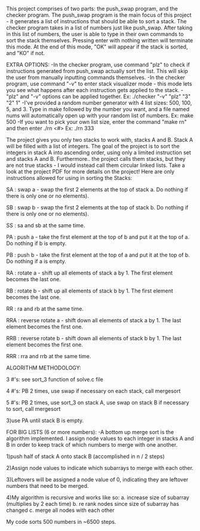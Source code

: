This project comprises of two parts: the push_swap program, and the checker program.
The push_swap program is the main focus of this project - it generates a list of instructions that should be able
to sort a stack.
The checker program takes in a list of numbers just like push_swap. After taking in this list of numbers, the user is
able to type in their own commands to sort the stack themselves. Pressing enter with nothing written will terminate this
mode. At the end of this mode, "OK" will appear if the stack is sorted, and "KO" if not.

EXTRA OPTIONS:
-In the checker program, use command "plz" to check if instructions generated from push_swap actually sort the list. This
 will skip the user from manually inputting commands themselves.
-In the checker program, use command "-v" to enter stack visualizer mode - this mode lets you see what happens after each
  instruction gets applied
 to the stack.
-"plz" and "-v" options can be applied together. Ex: ./checker "-v" "plz" "3" "2" 1"
-I've provided a random number generator with 4 list sizes: 500, 100, 5, and 3. Type in make followed by the number
 you want, and a file named nums will automatically open up with your random list of numbers. 
  Ex: make 500
 -If you want to pick your own list size, enter the command "make rn" and then enter ./rn <#>
  Ex: ./rn 333

The project gives you only two stacks to work with, stacks A and B.
Stack A will be filled with a list of integers. The goal of the project is to sort the integers in stack A into ascending
order, using only a limited instruction set and stacks A and B. Furthermore.. the project calls them stacks, but they are
not true stacks - I would instead call them circular linked lists.
Take a look at the project PDF for more details on the project!
Here are only instructions allowed for using in sorting the Stacks:

SA : swap a - swap the first 2 elements at the top of stack a. Do nothing if there is only one or no elements).

SB : swap b - swap the first 2 elements at the top of stack b. Do nothing if there is only one or no elements).

SS : sa and sb at the same time.

PA : push a - take the first element at the top of b and put it at the top of a. Do
     nothing if b is empty.
     
PB : push b - take the first element at the top of a and put it at the top of b. Do
     nothing if a is empty.
     
RA : rotate a - shift up all elements of stack a by 1. The first element becomes
     the last one.
     
RB : rotate b - shift up all elements of stack b by 1. The first element becomes the last one.

RR : ra and rb at the same time.

RRA : reverse rotate a - shift down all elements of stack a by 1. The last element becomes the first one.

RRB : reverse rotate b - shift down all elements of stack b by 1. The last element becomes the first one.

RRR : rra and rrb at the same time.

ALGORITHM METHODOLOGY:

3 #'s: see sort_3 function of solve.c file

4 #'s: PB 2 times, use swap if necessary on each stack, call mergesort

5 #'s: PB 2 times, use sort_3 on stack A, use swap on stack B if necessary to sort, call mergesort

3)use PA until stack B is empty.

FOR BIG LISTS (6 or more numbers):
-A bottom up merge sort is the algorithm implemented. I assign node values to each integer in stacks A and B
 in order to keep track of which numbers to merge with one another.

1)push half of stack A onto stack B (accomplished in n / 2 steps)

2)Assign node values to indicate which subarrays to merge with each other.

3)Leftovers will be assigned a node value of 0, indicating they are leftover numbers that need to be merged.

4)My algorithm is recursive and works like so:
     a. increase size of subarray (multiplies by 2 each time)
     b. re rank nodes since size of subarray has changed 
     c. merge all nodes with each other

My code sorts 500 numbers in ~6500 steps.
